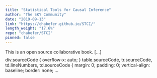 ```yaml
---
title: "Statistical Tools for Causal Inference"
author: "The SKY Community"
date: "2019-09-13"
link: "https://chabefer.github.io/STCI/"
length_weight: "17.6%"
repo: "chabefer/STCI"
pinned: false
---
```


This is an open source collaborative book. [...] $$
\newcommand{\uns}[1]{\mathbf{1}[#1]}
\newcommand{\esp}[1]{\mathbf{E}[#1]}
\newcommand{\Ind}{\perp\kern-5pt\perp}
\newcommand{\var}[1]{\mathbf{V}[ #1 ]}
\newcommand{\cov}[1]{\mathbf{C}[ #1 ]}
\newcommand{\plim}[1]{\text{plim}_{ #1 \rightarrow \infty}}
\newcommand{\plims}{\text{plim}}
\newcommand{\partder}[2]{\frac{\partial #1}{\partial #2}}
\DeclareMathOperator{\diag}{diag}
$$ div.sourceCode { overflow-x: auto; }
table.sourceCode, tr.sourceCode, td.lineNumbers, td.sourceCode { margin: 0; padding: 0; vertical-align: baseline; border: none; ...
